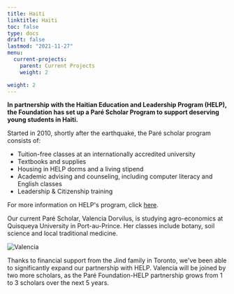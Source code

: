 ```yaml
---
title: Haiti
linktitle: Haiti
toc: false
type: docs
draft: false
lastmod: "2021-11-27"
menu:
  current-projects:
    parent: Current Projects
    weight: 2

weight: 2
---
```


**In partnership with the Haitian Education and Leadership Program (HELP), the Foundation has set up a Paré Scholar Program to support deserving young students in Haiti.**

Started in 2010, shortly after the earthquake, the Paré scholar program consists of:

*   Tuition-free classes at an internationally accredited university
*   Textbooks and supplies
*   Housing in HELP dorms and a living stipend
*   Academic advising and counseling, including computer literacy and English classes
*   Leadership & Citizenship training

For more information on HELP's program, click [here](http://uhelp.net/our-story/how-we-work/#sthash.ZRikysiZ.dpuf).

Our current Paré Scholar, Valencia Dorvilus, is studying agro-economics at Quisqueya University in Port-au-Prince. Her classes include botany, soil science and local traditional medicine.

![Valencia](/img/Haiti/valenciaD.jpg)

Thanks to financial support from the Jind family in Toronto, we've been able to significantly expand our partnership with HELP. Valencia will be joined by two more scholars, as the Paré Foundation-HELP partnership grows from 1 to 3 scholars over the next 5 years.
